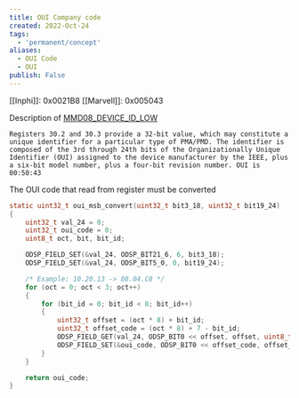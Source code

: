 ```yaml
---
title: OUI Company code
created: 2022-Oct-24
tags:
  - 'permanent/concept'
aliases:
  - OUI Code
  - OUI
publish: False
---
```


[[Inphi]]:     0x0021B8
[[Marvell]]: 0x005043

Description of [MMD08_DEVICE_ID_LOW](http://sw.inphi-corp.local:8086/browser?chip=spica5&die=0x0&name=MMD08_DEVICE_ID_LOW&preview=0x210)

```
Registers 30.2 and 30.3 provide a 32-bit value, which may constitute a unique identifier for a particular type of PMA/PMD. The identifier is composed of the 3rd through 24th bits of the Organizationally Unique Identifier (OUI) assigned to the device manufacturer by the IEEE, plus a six-bit model number, plus a four-bit revision number. OUI is 00:50:43
```

The OUI code that read from register must be converted
```c
static uint32_t oui_msb_convert(uint32_t bit3_18, uint32_t bit19_24)
{
    uint32_t val_24 = 0;
    uint32_t oui_code = 0;
    uint8_t oct, bit, bit_id;

    ODSP_FIELD_SET(&val_24, ODSP_BIT21_6, 6, bit3_18);
    ODSP_FIELD_SET(&val_24, ODSP_BIT5_0, 0, bit19_24);

    /* Example: 10.20.13 -> 08.04.C8 */
    for (oct = 0; oct < 3; oct++)
    {
        for (bit_id = 0; bit_id < 8; bit_id++)
        {
            uint32_t offset = (oct * 8) + bit_id;
            uint32_t offset_code = (oct * 8) + 7 - bit_id;
            ODSP_FIELD_GET(val_24, ODSP_BIT0 << offset, offset, uint8_t, &bit);
            ODSP_FIELD_SET(&oui_code, ODSP_BIT0 << offset_code, offset_code, bit);
        }
    }

    return oui_code;
}
```